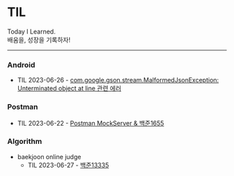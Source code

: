 # TIL  
Today I Learned.  
배움을, 성장을 기록하자!  

---
### Android
* TIL 2023-06-26 - [com.google.gson.stream.MalformedJsonException: Unterminated object at line 관련 에러](https://velog.io/@kuronuma_daisy/%EC%95%88%EB%93%9C%EB%A1%9C%EC%9D%B4%EB%93%9C-%EC%97%90%EB%9F%AC)

### Postman
* TIL 2023-06-22 - [Postman MockServer & 백준1655](https://velog.io/@kuronuma_daisy/TIL-2023-06-22)

### Algorithm  
* baekjoon online judge  
  * TIL 2023-06-27 - [백준13335](https://github.com/yndoo/algorithm-study/tree/main/%EB%B0%B1%EC%A4%80/Silver/13335.%E2%80%85%ED%8A%B8%EB%9F%AD)

